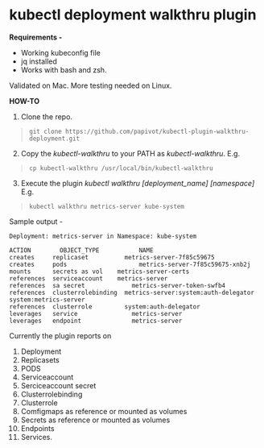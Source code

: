 # kubectl deployment walkthru plugin

**Requirements -**

* Working kubeconfig file  
* jq installed
* Works with bash and zsh. 

Validated on Mac. More testing needed on Linux.

**HOW-TO**

1. Clone the repo.

> `git clone https://github.com/papivot/kubectl-plugin-walkthru-deployment.git`

2. Copy the *kubectl-walkthru* to your PATH as *kubectl-walkthru*. E.g.

> `cp kubectl-walkthru /usr/local/bin/kubectl-walkthru`

3. Execute the plugin *kubectl walkthru [deployment_name] [namespace]* E.g.

> `kubectl walkthru metrics-server kube-system`

Sample output - 

```
Deployment: metrics-server in Namespace: kube-system

ACTION 		  OBJECT_TYPE		    NAME
creates     replicaset		    metrics-server-7f85c59675
creates     pods			        metrics-server-7f85c59675-xnb2j
mounts      secrets as vol	  metrics-server-certs
references  serviceaccount	  metrics-server
references  sa secret		      metrics-server-token-swfb4
references  clusterrolebinding  metrics-server:system:auth-delegator system:metrics-server
references  clusterrole		    system:auth-delegator
leverages   service			      metrics-server
leverages   endpoint		      metrics-server
```

Currently the plugin reports on 

1. Deployment
2. Replicasets
3. PODS
4. Serviceaccount
5. Serciceaccount secret
6. Clusterrolebinding
7. Clusterrole
8. Comfigmaps as reference or mounted as volumes
9. Secrets as reference or mounted as volumes
10. Endpoints
11. Services. 
